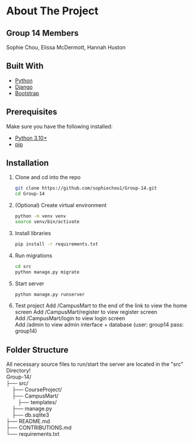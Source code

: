 # About The Project

## Group 14 Members
Sophie Chou, Elissa McDermott, Hannah Huston

## Built With
* [Python](https://www.python.org/)
* [Django](https://www.djangoproject.com/)
* [Bootstrap](https://getbootstrap.com)

## Prerequisites
Make sure you have the following installed:
* [Python 3.10+](https://www.python.org/downloads/)
* [pip](https://pip.pypa.io/en/stable/installation/)

## Installation
1. Clone and cd into the repo
   ```sh
   git clone https://github.com/sophiechou1/Group-14.git
   cd Group-14
   ```
2. (Optional) Create virtual environment
   ```sh
   python -m venv venv
   source venv/bin/activate
   ```
3. Install libraries
   ```sh
   pip install -r requirements.txt
   ```
4. Run migrations
   ```sh
   cd src
   python manage.py migrate
   ```
6.  Start server
    ```sh
    python manage.py runserver
    ```
7. Test project
   Add /CampusMart to the end of the link to view the home screen
   Add /CampusMart/register to view register screen  
   Add /CampusMart/login to view login screen  
   Add /admin to view admin interface + database (user: group14 pass: group14)  
   
## Folder Structure
All necessary source files to run/start the server are located in the "src" Directory!  
Group-14/  
├── src/  
&nbsp;&nbsp;&nbsp;&nbsp;├── CourseProject/  
&nbsp;&nbsp;&nbsp;&nbsp;├── CampusMart/  
&nbsp;&nbsp;&nbsp;&nbsp;&nbsp;&nbsp;&nbsp;&nbsp;├── templates/  
&nbsp;&nbsp;&nbsp;&nbsp;├── manage.py  
&nbsp;&nbsp;&nbsp;&nbsp;├── db.sqlite3  
├── README.md  
├── CONTRIBUTIONS.md  
└── requirements.txt  
